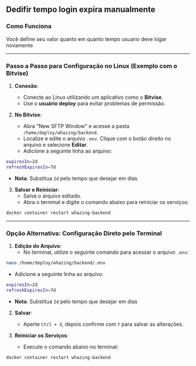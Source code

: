 ## **Dedifir tempo login expira manualmente**

### **Como Funciona**

Você define seu valor quanto em quanto tempo usuario deve logar novamente

---

### **Passo a Passo para Configuração no Linux (Exemplo com o Bitvise)**

1. **Conexão**:
   - Conecte ao Linux utilizando um aplicativo como o **Bitvise**.
   - Use o **usuário deploy** para evitar problemas de permissão.

2. **No Bitvise**:
   - Abra "New SFTP Window" e acesse a pasta `/home/deploy/whazing/backend`.
   - Localize e edite o arquivo `.env`. Clique com o botão direito no arquivo e selecione **Editar**.
   - Adicione a seguinte linha ao arquivo:

```bash
expiresIn=2d
refreshExpiresIn=7d
```

   - **Nota**: Substitua `2d` pelo tempo que desejar em dias

3. **Salvar e Reiniciar**:
   - Salve o arquivo editado.
   - Abra o terminal e digite o comando abaixo para reiniciar os serviços:

```bash
docker container restart whazing-backend
```

---

### **Opção Alternativa: Configuração Direto pelo Terminal**

1. **Edição do Arquivo**:
   - No terminal, utilize o seguinte comando para acessar o arquivo `.env`:

```bash
nano /home/deploy/whazing/backend/.env
```

   - Adicione a seguinte linha ao arquivo:

```bash
expiresIn=2d
refreshExpiresIn=7d
```

   - **Nota**: Substitua `2d` pelo tempo que desejar em dias

2. **Salvar**:
   - Aperte `Ctrl + X`, depois confirme com `Y` para salvar as alterações.

3. **Reiniciar os Serviços**:
   - Execute o comando abaixo no terminal:

```bash
docker container restart whazing-backend
```